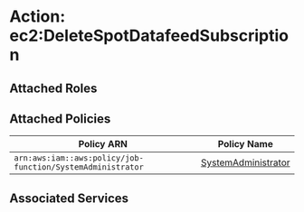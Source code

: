 # Action: ec2:DeleteSpotDatafeedSubscription

## Attached Roles

## Attached Policies

| Policy ARN | Policy Name |
|------------|-------------|
| `arn:aws:iam::aws:policy/job-function/SystemAdministrator` | [SystemAdministrator](../policies.md#systemadministrator) |

## Associated Services

